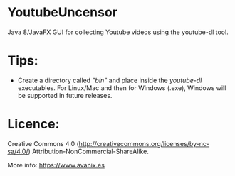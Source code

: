 # **YoutubeUncensor**
Java 8/JavaFX GUI for collecting Youtube videos using the youtube-dl tool.

# **Tips:**

 - Create a directory called *"bin"* and place inside the *youtube-dl* executables. For Linux/Mac and then for Windows (.exe), Windows will be supported in future releases.

# **Licence:**

Creative Commons 4.0 (http://creativecommons.org/licenses/by-nc-sa/4.0/) Attribution-NonCommercial-ShareAlike.

More info: https://www.avanix.es